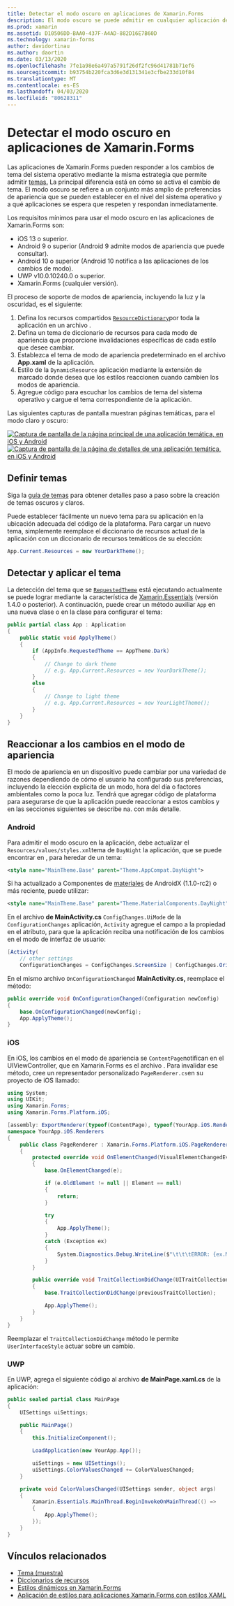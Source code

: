 ```yaml
---
title: Detectar el modo oscuro en aplicaciones de Xamarin.Forms
description: El modo oscuro se puede admitir en cualquier aplicación de Xamarin.Forms mediante una combinación de ResourceDictionaries, DynamicResources y conocimiento sin plataforma.
ms.prod: xamarin
ms.assetid: D10506DD-BAA0-437F-A4AD-882D16E7B60D
ms.technology: xamarin-forms
author: davidortinau
ms.author: daortin
ms.date: 03/13/2020
ms.openlocfilehash: 7fe1a98e6a497a5791f26df2fc96d41781b71ef6
ms.sourcegitcommit: b93754b220fca3d6e3d131341e3cfbe233d10f84
ms.translationtype: MT
ms.contentlocale: es-ES
ms.lasthandoff: 04/03/2020
ms.locfileid: "80628311"
---
```

# <a name="detect-dark-mode-in-xamarinforms-applications"></a>Detectar el modo oscuro en aplicaciones de Xamarin.Forms

Las aplicaciones de Xamarin.Forms pueden responder a los cambios de tema del sistema operativo mediante la misma estrategia que permite admitir [temas.](theming.md) La principal diferencia está en cómo se activa el cambio de tema. El modo oscuro se refiere a un conjunto más amplio de preferencias de apariencia que se pueden establecer en el nivel del sistema operativo y a qué aplicaciones se espera que respeten y respondan inmediatamente.

Los requisitos mínimos para usar el modo oscuro en las aplicaciones de Xamarin.Forms son:

- iOS 13 o superior.
- Android 9 o superior (Android 9 admite modos de apariencia que puede consultar).
- Android 10 o superior (Android 10 notifica a las aplicaciones de los cambios de modo).
- UWP v10.0.10240.0 o superior.
- Xamarin.Forms (cualquier versión).

El proceso de soporte de modos de apariencia, incluyendo la luz y la oscuridad, es el siguiente:

1. Defina los recursos compartidos [`ResourceDictionary`](xref:Xamarin.Forms.ResourceDictionary)por toda la aplicación en un archivo .
2. Defina un tema de diccionario de recursos para cada modo de apariencia que proporcione invalidaciones específicas de cada estilo que desee cambiar.
3. Establezca el tema de modo de apariencia predeterminado en el archivo **App.xaml** de la aplicación.
4. Estilo de la `DynamicResource` aplicación mediante la extensión de marcado donde desea que los estilos reaccionen cuando cambien los modos de apariencia.
5. Agregue código para escuchar los cambios de tema del sistema operativo y cargue el tema correspondiente de la aplicación.

Las siguientes capturas de pantalla muestran páginas temáticas, para el modo claro y oscuro:

[![Captura de pantalla de la página principal de una aplicación temática, en iOS y Android](theming-images/main-page-both-themes.png "Página principal de la aplicación temática")](theming-images/main-page-both-themes-large.png#lightbox "Página principal de la aplicación temática")
[![Captura de pantalla de la página de detalles de una aplicación temática, en iOS y Android](theming-images/detail-page-both-themes.png "Página de detalles de la aplicación temática")](theming-images/detail-page-both-themes-large.png#lightbox "Página de detalles de la aplicación temática")

## <a name="define-themes"></a>Definir temas

Siga la [guía de temas](theming.md) para obtener detalles paso a paso sobre la creación de temas oscuros y claros.

Puede establecer fácilmente un nuevo tema para su aplicación en la ubicación adecuada del código de la plataforma. Para cargar un nuevo tema, simplemente reemplace el diccionario de recursos actual de la aplicación con un diccionario de recursos temáticos de su elección:

```csharp
App.Current.Resources = new YourDarkTheme();
```

## <a name="detect-and-apply-theme"></a>Detectar y aplicar el tema

La detección del tema que se [`RequestedTheme`](~/essentials/app-theme.md) está ejecutando actualmente se puede lograr mediante la característica de [Xamarin.Essentials](~/essentials/index.md) (versión 1.4.0 o posterior). A continuación, puede crear un método auxiliar `App` en una nueva clase o en la clase para configurar el tema:

```csharp
public partial class App : Application
{
    public static void ApplyTheme()
    {
        if (AppInfo.RequestedTheme == AppTheme.Dark)
        {
            // Change to dark theme
            // e.g. App.Current.Resources = new YourDarkTheme();
        }
        else
        {
            // Change to light theme
            // e.g. App.Current.Resources = new YourLightTheme();
        }
    }
}
```

## <a name="react-to-appearance-mode-changes"></a>Reaccionar a los cambios en el modo de apariencia

El modo de apariencia en un dispositivo puede cambiar por una variedad de razones dependiendo de cómo el usuario ha configurado sus preferencias, incluyendo la elección explícita de un modo, hora del día o factores ambientales como la poca luz. Tendrá que agregar código de plataforma para asegurarse de que la aplicación puede reaccionar a estos cambios y en las secciones siguientes se describe na. con más detalle.

### <a name="android"></a>Android

Para admitir el modo oscuro en la aplicación, debe actualizar el `Resources/values/styles.xml`tema de `DayNight` la aplicación, que se puede encontrar en , para heredar de un tema:

```xml
<style name="MainTheme.Base" parent="Theme.AppCompat.DayNight">
```

Si ha actualizado a Componentes de [materiales](https://www.nuget.org/packages/Xamarin.Google.Android.Material/) de AndroidX (1.1.0-rc2) o más reciente, puede utilizar:

```xml
<style name="MainTheme.Base" parent="Theme.MaterialComponents.DayNight">
```

En el archivo **de MainActivity.cs** `ConfigChanges.UiMode` de la `ConfigurationChanges` aplicación, `Activity` agregue el campo a la propiedad en el atributo, para que la aplicación reciba una notificación de los cambios en el modo de interfaz de usuario:

```csharp
[Activity(
    // other settings
    ConfigurationChanges = ConfigChanges.ScreenSize | ConfigChanges.Orientation | ConfigChanges.UiMode)]
```

En el mismo archivo `OnConfigurationChanged` **MainActivity.cs,** reemplace el método:

```csharp
public override void OnConfigurationChanged(Configuration newConfig)
{
    base.OnConfigurationChanged(newConfig);
    App.ApplyTheme();
}
```

### <a name="ios"></a>iOS

En iOS, los cambios en el modo de apariencia se `ContentPage`notifican en el UIViewController, que en Xamarin.Forms es el archivo . Para invalidar ese método, cree un representador personalizado `PageRenderer.cs`en su proyecto de iOS llamado:

```csharp
using System;
using UIKit;
using Xamarin.Forms;
using Xamarin.Forms.Platform.iOS;

[assembly: ExportRenderer(typeof(ContentPage), typeof(YourApp.iOS.Renderers.PageRenderer))]
namespace YourApp.iOS.Renderers
{
    public class PageRenderer : Xamarin.Forms.Platform.iOS.PageRenderer
    {
        protected override void OnElementChanged(VisualElementChangedEventArgs e)
        {
            base.OnElementChanged(e);

            if (e.OldElement != null || Element == null)
            {
                return;
            }

            try
            {
                App.ApplyTheme();
            }
            catch (Exception ex)
            {
                System.Diagnostics.Debug.WriteLine($"\t\t\tERROR: {ex.Message}");
            }
        }

        public override void TraitCollectionDidChange(UITraitCollection previousTraitCollection)
        {
            base.TraitCollectionDidChange(previousTraitCollection);

            App.ApplyTheme();
        }
    }
}
```

Reemplazar el `TraitCollectionDidChange` método le permite `UserInterfaceStyle` actuar sobre un cambio.

### <a name="uwp"></a>UWP

En UWP, agrega el siguiente código al archivo **de MainPage.xaml.cs** de la aplicación:

```csharp
public sealed partial class MainPage
{
    UISettings uiSettings;

    public MainPage()
    {
        this.InitializeComponent();

        LoadApplication(new YourApp.App());

        uiSettings = new UISettings();
        uiSettings.ColorValuesChanged += ColorValuesChanged;
    }

    private void ColorValuesChanged(UISettings sender, object args)
    {
        Xamarin.Essentials.MainThread.BeginInvokeOnMainThread(() =>
        {
            App.ApplyTheme();
        });
    }
}
```

## <a name="related-links"></a>Vínculos relacionados

- [Tema (muestra)](https://docs.microsoft.com/samples/xamarin/xamarin-forms-samples/userinterface-theming/)
- [Diccionarios de recursos](~/xamarin-forms/xaml/resource-dictionaries.md)
- [Estilos dinámicos en Xamarin.Forms](~/xamarin-forms/user-interface/styles/xaml/dynamic.md)
- [Aplicación de estilos para aplicaciones Xamarin.Forms con estilos XAML](~/xamarin-forms/user-interface/styles/xaml/index.md)
